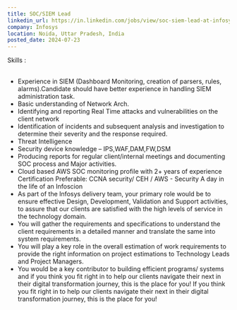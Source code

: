 ```yaml
---
title: SOC/SIEM Lead
linkedin_url: https://in.linkedin.com/jobs/view/soc-siem-lead-at-infosys-3980707211?position=53&pageNum=0&refId=uqvmcPXW4qvjxNBQS0nfgA%3D%3D&trackingId=BnvEAPCLZKvlkZMPIQ6MOQ%3D%3D
company: Infosys
location: Noida, Uttar Pradesh, India
posted_date: 2024-07-23
---
```


<div class="description__text description__text--rich">
<section class="show-more-less-html" data-max-lines="5">
<div class="show-more-less-html__markup show-more-less-html__markup--clamp-after-5 relative overflow-hidden">
          Skills :<br/><br/><ul><li> Experience in SIEM (Dashboard Monitoring, creation of parsers, rules, alarms).Candidate should have better experience in handling SIEM administration task.</li><li> Basic understanding of Network Arch.</li><li> Identifying and reporting Real Time attacks and vulnerabilities on the client network</li><li> Identification of incidents and subsequent analysis and investigation to determine their severity and the response required.</li><li> Threat Intelligence</li><li> Security device knowledge – IPS,WAF,DAM,FW,DSM</li><li> Producing reports for regular client/internal meetings and documenting SOC process and Major activities.</li><li> Cloud based AWS SOC monitoring profile with 2+ years of experience Certification Preferable: CCNA security/ CEH / AWS - Security A day in the life of an Infoscion</li><li> As part of the Infosys delivery team, your primary role would be to ensure effective Design, Development, Validation and Support activities, to assure that our clients are satisfied with the high levels of service in the technology domain.</li><li> You will gather the requirements and specifications to understand the client requirements in a detailed manner and translate the same into system requirements.</li><li> You will play a key role in the overall estimation of work requirements to provide the right information on project estimations to Technology Leads and Project Managers.</li><li> You would be a key contributor to building efficient programs/ systems and if you think you fit right in to help our clients navigate their next in their digital transformation journey, this is the place for you! If you think you fit right in to help our clients navigate their next in their digital transformation journey, this is the place for you!</li></ul>
</div>


<!-- --> </section>
</div>